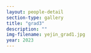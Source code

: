 ```yaml
---
layout: people-detail
section-type: gallery
title: "grad3"
description: ""
img-filename: yejin_grad1.jpg
year: 2023
---
```

